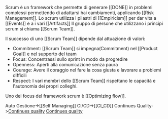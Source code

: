 Scrum è un framework che permette di generare [[DONE]] in problemi complessi permettendo di adattarsi hai cambiamenti, applicando [[Risk Management]].
Lo scrum utilizza i pilastri di [[Empiricism]] per dar vita a [[Events]] e a i vari [[Artifacts]]
Il gruppo di persone che utilizzano i principi scrum si chiama [[Scrum Team]].

Il successo di uno [[Scrum Team]] dipende dal attuazione di valori:
- Commitment: [[Scrum Team]] si impegna(Commitment) nel [[Product Goal]] e nel supporto del team
- Focus: Concentrassi sullo sprint in modo da progredire
- Openness: Aperti alla comunicazione senza paura
- Courage: Avere il coraggio nel fare la cosa giusta e lavorare a problemi difficili
- Respect: I vari membri dello [[Scrum Team]] rispettano le capacità e l'autonomia dei propri colleghi.

Uno dei focus del framework scrum è [[Optimizing flow]].

Auto Gestione->[[Self Managing]]
CI/CD->[[CI_CD]]
Continues Quality->[Continues quality](https://www.linkedin.com/pulse/what-continuous-quality-improvement-cqi-healthcare-edith-bett/) [Continues quality](https://www.atlassian.com/it/agile/project-management/continuous-improvement)